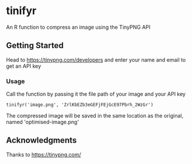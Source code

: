# tinifyr

An R function to compress an image using the TinyPNG API

## Getting Started

Head to https://tinypng.com/developers and enter your name and email to get an API key

### Usage

Call the function by passing it the file path of your image and your API key

```
tinifyr('image.png', 'ZrlKbEZb3eGEFjFEjGcE97Pbrh_2WzGr')
```

The compressed image will be saved in the same location as the original, named 'optimised-image.png'

## Acknowledgments

Thanks to https://tinypng.com/ 
